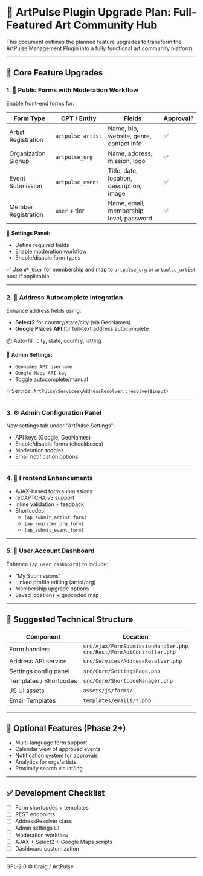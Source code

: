 
# 🌟 ArtPulse Plugin Upgrade Plan: Full-Featured Art Community Hub

This document outlines the planned feature upgrades to transform the ArtPulse Management Plugin into a fully functional art community platform.

---

## 🧱 Core Feature Upgrades

### 1. 🎨 Public Forms with Moderation Workflow

Enable front-end forms for:

| Form Type              | CPT / Entity     | Fields                                       | Approval? |
|------------------------|------------------|----------------------------------------------|-----------|
| Artist Registration    | `artpulse_artist`| Name, bio, website, genre, contact info       | ✅        |
| Organization Signup    | `artpulse_org`   | Name, address, mission, logo                  | ✅        |
| Event Submission       | `artpulse_event` | Title, date, location, description, image     | ✅        |
| Member Registration    | `user` + tier    | Name, email, membership level, password       | ✅        |

🔧 **Settings Panel:**
- Define required fields
- Enable moderation workflow
- Enable/disable form types

✅ Use `WP_User` for membership and map to `artpulse_org` or `artpulse_artist` post if applicable.

---

### 2. 📍 Address Autocomplete Integration

Enhance address fields using:

- **Select2** for country/state/city (via GeoNames)
- **Google Places API** for full-text address autocomplete

📦 Auto-fill: city, state, country, lat/lng

🔧 **Admin Settings:**
- `Geonames API username`
- `Google Maps API key`
- Toggle autocomplete/manual

💡 Service: `ArtPulse\Services\AddressResolver::resolve($input)`

---

### 3. ⚙️ Admin Configuration Panel

New settings tab under "ArtPulse Settings":

- API keys (Google, GeoNames)
- Enable/disable forms (checkboxes)
- Moderation toggles
- Email notification options

---

### 4. 🧩 Frontend Enhancements

- AJAX-based form submissions
- reCAPTCHA v3 support
- Inline validation + feedback
- Shortcodes:
  - `[ap_submit_artist_form]`
  - `[ap_register_org_form]`
  - `[ap_submit_event_form]`

---

### 5. 👥 User Account Dashboard

Enhance `[ap_user_dashboard]` to include:

- “My Submissions”
- Linked profile editing (artist/org)
- Membership upgrade options
- Saved locations + geocoded map

---

## 🧰 Suggested Technical Structure

| Component                    | Location                           |
|-----------------------------|------------------------------------|
| Form handlers               | `src/Ajax/FormSubmissionHandler.php`<br>`src/Rest/FormApiController.php` |
| Address API service         | `src/Services/AddressResolver.php` |
| Settings config panel       | `src/Core/SettingsPage.php`        |
| Templates / Shortcodes      | `src/Core/ShortcodeManager.php`    |
| JS UI assets                | `assets/js/forms/`                 |
| Email Templates             | `templates/emails/*.php`           |

---

## 🔮 Optional Features (Phase 2+)

- Multi-language form support
- Calendar view of approved events
- Notification system for approvals
- Analytics for orgs/artists
- Proximity search via lat/lng

---

## ✅ Development Checklist

- [ ] Form shortcodes + templates
- [ ] REST endpoints
- [ ] AddressResolver class
- [ ] Admin settings UI
- [ ] Moderation workflow
- [ ] AJAX + Select2 + Google Maps scripts
- [ ] Dashboard customization

---

GPL-2.0 © Craig / ArtPulse
